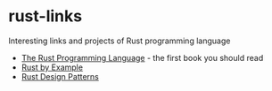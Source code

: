 # rust-links
Interesting links and projects of Rust programming language

* [The Rust Programming Language](https://doc.rust-lang.org/stable/book/) - the first book you should read
* [Rust by Example](https://doc.rust-lang.org/rust-by-example/)
* [Rust Design Patterns](https://rust-unofficial.github.io/patterns/)
